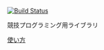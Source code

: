 [![Build Status](https://travis-ci.org/ecasdqina/AC_Lay_Library.svg?branch=master)](https://travis-ci.org/ecasdqina/AC_Lay_Library)

競技プログラミング用ライブラリ

[使い方](https://scrapbox.io/ecasdqina-library/index)

